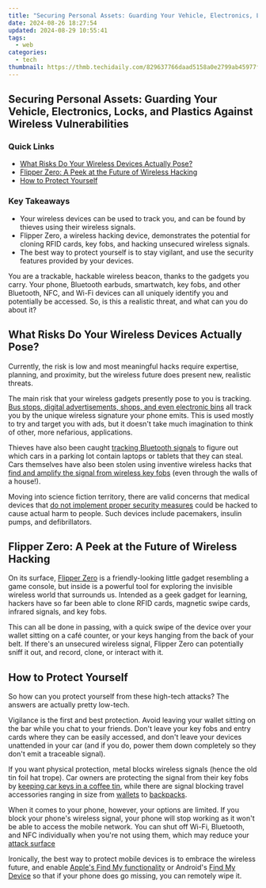 ```yaml
---
title: "Securing Personal Assets: Guarding Your Vehicle, Electronics, Locks, and Plastics Against Wireless Vulnerabilities"
date: 2024-08-26 18:27:54
updated: 2024-08-29 10:55:41
tags:
  - web
categories:
  - tech
thumbnail: https://thmb.techidaily.com/829637766daad5158a0e2799ab45977f98c34111cdb4f87264835a3e2bfe371a.jpg
---
```


## Securing Personal Assets: Guarding Your Vehicle, Electronics, Locks, and Plastics Against Wireless Vulnerabilities

### Quick Links

* [What Risks Do Your Wireless Devices Actually Pose?](https://facebook-video-share.techidaily.com/new-becoming-a-skin-deep-sage-setting-up-your-beauty-channel-for-2024/)
* [Flipper Zero: A Peek at the Future of Wireless Hacking](https://youtube-sure.techidaily.com/ed-2024-approved-the-visionary-viewers-verdict-your-channel-vs-contenders-content/)
* [How to Protect Yourself](https://android-location-track.techidaily.com/in-2024-how-to-turn-off-google-location-to-stop-tracking-you-on-lenovo-thinkphone-drfone-by-drfone-virtual-android/)

### Key Takeaways

* Your wireless devices can be used to track you, and can be found by thieves using their wireless signals.
* Flipper Zero, a wireless hacking device, demonstrates the potential for cloning RFID cards, key fobs, and hacking unsecured wireless signals.
* The best way to protect yourself is to stay vigilant, and use the security features provided by your devices.

 You are a trackable, hackable wireless beacon, thanks to the gadgets you carry. Your phone, Bluetooth earbuds, smartwatch, key fobs, and other Bluetooth, NFC, and Wi-Fi devices can all uniquely identify you and potentially be accessed. So, is this a realistic threat, and what can you do about it?

##  What Risks Do Your Wireless Devices Actually Pose?

 Currently, the risk is low and most meaningful hacks require expertise, planning, and proximity, but the wireless future does present new, realistic threats.

 The main risk that your wireless gadgets presently pose to you is tracking. [Bus stops, digital advertisements, shops, and even electronic bins](https://clearcode.cc/blog/what-is-digital-out-of-home-dooh/ "https://clearcode.cc/blog/what-is-digital-out-of-home-dooh/") all track you by the unique wireless signature your phone emits. This is used mostly to try and target you with ads, but it doesn't take much imagination to think of other, more nefarious, applications.

 Thieves have also been caught [tracking Bluetooth signals](https://observer.com/2019/11/bluetooth-scanner-car-burglary-stealing-laptops/ "https://observer.com/2019/11/bluetooth-scanner-car-burglary-stealing-laptops/") to figure out which cars in a parking lot contain laptops or tablets that they can steal. Cars themselves have also been stolen using inventive wireless hacks that [find and amplify the signal from wireless key fobs](https://www.foxnews.com/tech/keyless-car-theft-rise-how-protect-yourself "https://www.foxnews.com/tech/keyless-car-theft-rise-how-protect-yourself") (even through the walls of a house!).

 Moving into science fiction territory, there are valid concerns that medical devices that [do not implement proper security measures](https://www.science.org/content/article/could-wireless-pacemaker-let-hackers-take-control-your-heart "https://www.science.org/content/article/could-wireless-pacemaker-let-hackers-take-control-your-heart") could be hacked to cause actual harm to people. Such devices include pacemakers, insulin pumps, and defibrillators.

##  Flipper Zero: A Peek at the Future of Wireless Hacking

 On its surface, [Flipper Zero](https://www.yankodesign.com/2024/06/30/flipper-zero-behind-the-scenes-how-a-group-of-enthusiasts-designed-the-perfect-ethical-hacking-toy/ "https://www.yankodesign.com/2024/06/30/flipper-zero-behind-the-scenes-how-a-group-of-enthusiasts-designed-the-perfect-ethical-hacking-toy/") is a friendly-looking little gadget resembling a game console, but inside is a powerful tool for exploring the invisible wireless world that surrounds us. Intended as a geek gadget for learning, hackers have so far been able to clone RFID cards, magnetic swipe cards, infrared signals, and key fobs.

 This can all be done in passing, with a quick swipe of the device over your wallet sitting on a café counter, or your keys hanging from the back of your belt. If there's an unsecured wireless signal, Flipper Zero can potentially sniff it out, and record, clone, or interact with it.

##  How to Protect Yourself

 So how can you protect yourself from these high-tech attacks? The answers are actually pretty low-tech.

 Vigilance is the first and best protection. Avoid leaving your wallet sitting on the bar while you chat to your friends. Don't leave your key fobs and entry cards where they can be easily accessed, and don't leave your devices unattended in your car (and if you do, power them down completely so they don't emit a traceable signal).

 If you want physical protection, metal blocks wireless signals (hence the old tin foil hat trope). Car owners are protecting the signal from their key fobs by [keeping car keys in a coffee tin](https://eu.freep.com/story/money/cars/2023/12/30/stop-car-hacking-by-keeping-your-key-fob-in-a-metal-coffee-can/72048564007/ "https://eu.freep.com/story/money/cars/2023/12/30/stop-car-hacking-by-keeping-your-key-fob-in-a-metal-coffee-can/72048564007/"), while there are signal blocking travel accessories ranging in size from [wallets](https://www.amazon.com/Timberland-Genuine-Blocking-Passcase-Security/dp/B01MEGZ3W6/?tag=hotoge-20&ascsubtag=UUhtgUeUpU2003924&asc%5Frefurl=https%3A%2F%2Fwww.howtogeek.com%2Fhow-can-you-protect-your-devices-keys-and-cards-from-wireless-hacks%2F&asc%5Fcampaign=Evergreen "https://www.amazon.com/Timberland-Genuine-Blocking-Passcase-Security/dp/B01MEGZ3W6/") to [backpacks](https://www.amazon.com/Travelon-Theft-Classic-Backpack-Midnight/dp/B00COE5AM8?tag=hotoge-20&ascsubtag=UUhtgUeUpU2003924&asc%5Frefurl=https%3A%2F%2Fwww.howtogeek.com%2Fhow-can-you-protect-your-devices-keys-and-cards-from-wireless-hacks%2F&asc%5Fcampaign=Evergreen).

 When it comes to your phone, however, your options are limited. If you block your phone's wireless signal, your phone will stop working as it won't be able to access the mobile network. You can shut off Wi-Fi, Bluetooth, and NFC individually when you're not using them, which may reduce your [attack surface](https://video-screen-grab.techidaily.com/in-2024-27-ways-to-livestream-education-content-for-free/) 

 Ironically, the best way to protect mobile devices is to embrace the wireless future, and enable [Apple's Find My functionality](https://ai-video-tools.techidaily.com/updated-in-2024-which-video-editor-should-you-choose-sony-vegas-vs-adobe-premiere-pro/) or Android's [Find My Device](https://article-files.techidaily.com/new-virtual-spaces-for-real-solutions-for-2024/) so that if your phone does go missing, you can remotely wipe it.

<ins class="adsbygoogle"
     style="display:block"
     data-ad-format="autorelaxed"
     data-ad-client="ca-pub-7571918770474297"
     data-ad-slot="1223367746"></ins>



<ins class="adsbygoogle"
     style="display:block"
     data-ad-client="ca-pub-7571918770474297"
     data-ad-slot="8358498916"
     data-ad-format="auto"
     data-full-width-responsive="true"></ins>
